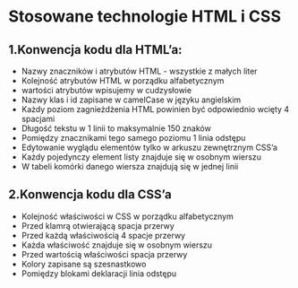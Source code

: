 
# Stosowane technologie HTML i CSS

## 1.Konwencja kodu dla HTML’a:  
* Nazwy znaczników i atrybutów HTML - wszystkie z małych liter   
* Kolejność atrybutów HTML w porządku alfabetycznym  
* wartości atrybutów wpisujemy w cudzysłowie   
* Nazwy klas i id zapisane w camelCase w języku angielskim    
* Każdy poziom zagnieżdżenia HTML powinien być odpowiednio wcięty 4 spacjami   
* Długość tekstu w 1 linii to  maksymalnie 150 znaków  
* Pomiędzy znacznikami tego samego poziomu 1 linia odstępu  
* Edytowanie wyglądu elementów tylko w arkuszu zewnętrznym CSS’a  
* Każdy pojedynczy element listy znajduje się w osobnym wierszu  
* W tabeli komórki danego wiersza znajdują się w jednej linii

## 2.Konwencja kodu dla CSS’a
* Kolejność właściwości w CSS w porządku alfabetycznym  
* Przed klamrą otwierającą spacja przerwy  
* Przed każdą właściwością 4 spacje przerwy  
* Każda właściwość znajduje się w osobnym wierszu  
* Przed wartością właściwości spacja przerwy   
* Kolory zapisane są szesnastkowo  
* Pomiędzy blokami deklaracji linia odstępu
